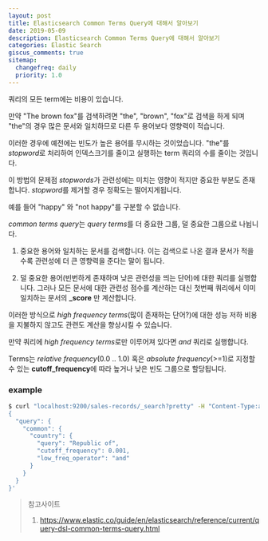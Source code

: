 ```yaml
---
layout: post
title: Elasticsearch Common Terms Query에 대해서 알아보기
date: 2019-05-09
description: Elasticsearch Common Terms Query에 대해서 알아보기
categories: Elastic Search
giscus_comments: true
sitemap:
  changefreq: daily
  priority: 1.0
---
```


쿼리의 모든 term에는 비용이 있습니다.

만약 "The brown fox"를 검색하려면 "the", "brown", "fox"로 검색을 하게 되며 "the"의 경우 많은 문서와 일치하므로 다른 두 용어보다 영향력이 적습니다.

이러한 경우에 예전에는 빈도가 높은 용어를 무시하는 것이었습니다. "the"를 *stopword*로 처리하여 인덱스크기를 줄이고 실행하는 term 쿼리의 수를 줄이는 것입니다.

이 방법의 문제점 *stopwords*가 관련성에는 미치는 영향이 적지만 중요한 부분도 존재합니다. *stopword*를 제거할 경우 정확도는 떨어지게됩니다.

예를 들어 "happy" 와 "not happy"를 구분할 수 없습니다.

*common terms query*는 *query terms*를 더 중요한 그룹, 덜 중요한 그룹으로 나뉩니다.

1. 중요한 용어와 일치하는 문서를 검색합니다. 이는 검색으로 나온 결과 문서가 적을 수록 관련성에 더 큰 영향력을 준다는 말이 됩니다.

2. 덜 중요한 용어(빈번하게 존재하며 낮은 관련성을 띄는 단어)에 대한 쿼리를 실행합니다. 그러나 모든 문서에 대한 관련성 점수를 계산하는 대신 첫번째 쿼리에서 이미 일치하는 문서의 **\_score** 만 계산합니다.

이러한 방식으로 _high frequency terms_(많이 존재하는 단어?)에 대한 성능 저하 비용을 지불하지 않고도 관련도 계산을 향상시킬 수 있습니다.

만약 쿼리에 *high frequency terms*로만 이루어져 있다면 _and_ 쿼리로 실행합니다.

Terms는 _relative frequency_(0.0 .. 1.0) 혹은 _absolute frequency_(>=1)로 지정할 수 있는 **cutoff_frequency**에 따라 높거나 낮은 빈도 그룹으로 할당됩니다.

### example

```bash
$ curl "localhost:9200/sales-records/_search?pretty" -H "Content-Type:application/json" -d '
{
  "query": {
    "common": {
      "country": {
        "query": "Republic of",
        "cutoff_frequency": 0.001,
        "low_freq_operator": "and"
      }
    }
  }
}'
```

> 참고사이트
>
> 1. https://www.elastic.co/guide/en/elasticsearch/reference/current/query-dsl-common-terms-query.html
